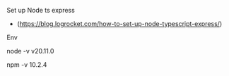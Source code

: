 Set up Node ts express
 - (https://blog.logrocket.com/how-to-set-up-node-typescript-express/)



Env

node -v
v20.11.0

npm -v
10.2.4